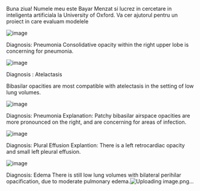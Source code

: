 Buna ziua! Numele meu este Bayar Menzat si lucrez in cercetare in inteligenta artificiala la University of Oxford. 
Va cer ajutorul pentru un proiect in care evaluam modelele


![image](https://user-images.githubusercontent.com/33934892/236748949-5df05b85-8d80-4080-be38-d02be02e09ff.png)

Diagnosis: Pneumonia
Consolidative opacity within the right upper lobe is concerning for pneumonia.


![image](https://user-images.githubusercontent.com/33934892/236750453-58afa5f5-ee29-43db-9e24-127338e88fce.png)

Diagnosis : Atelactasis

Bibasilar opacities are most compatible with atelectasis in the setting of low lung volumes.


![image](https://user-images.githubusercontent.com/33934892/236750416-d5b7bd49-1f42-46fe-bf56-9e7cb30b88a4.png)


Diagnosis: Pneumonia
Explanation: Patchy bibasilar airspace opacities are more pronounced on the right, and are concerning for areas of infection.


![image](https://user-images.githubusercontent.com/33934892/236750396-47e4d792-5c1d-4e2d-86d1-f3e2543625a1.png)


Diagnosis: Plural Effusion
Explantion: There is a left retrocardiac opacity and small left pleural effusion.



![image](https://user-images.githubusercontent.com/33934892/236750355-c9bdc51c-2ffa-4dad-ad4c-395d2b1cb970.png)


Diagnosis: Edema
There is still low lung volumes with bilateral perihilar opacification, due to moderate pulmonary edema.![Uploading image.png…]()



